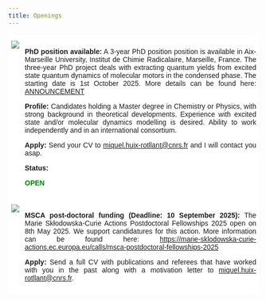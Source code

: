 ```yaml
---
title: Openings
---
```


<html>
<style>
.page-header {
  color: #000;
  text-align: center;
  background-color: $header-bg-color;
  background-image: url("./images/header.png");
  background-repeat: no-repeat;
  background-size: cover;
  margin: 0 auto;

}

  .btn {
    color: #000;
    border-color: #000; 
    background-color: #fff;
  } 

  .btn:hover {
    color: #000;
    text-decoration: none;
    border-color: #000;
    background-color: #7c940ea1;
  }
  .tg  {border-collapse:collapse;border-spacing:0;}
.tg td{border-color:black;border-style:solid;border-width:1px;font-family:Arial, sans-serif;font-size:14px;
  overflow:hidden;padding:10px 5px;word-break:normal;}
.tg th{border-color:black;border-style:solid;border-width:1px;font-family:Arial, sans-serif;font-size:14px;
  font-weight:normal;overflow:hidden;padding:10px 5px;word-break:normal;}
.tg .tg-oe15{background-color:#ffffff;border-color:#ffffff;text-align:left;vertical-align:top}
</style>
<body>
<table class="tg">
<tbody>
<!--   <tr>
   <td class="tg-oe15"><a href="https://amubox.univ-amu.fr/s/ZpKTDPM7X2Fc5ka" target="_blank"><img src="https://huixrotllant.github.io/images/electrophysiology.png"/></a></td>
    <td class="tg-oe15"><p align="justify"><b>PhD funding for 3 years available (Deadline: 20/04/2024):</b> A full PhD funding is available in my group, on the simulation of voltage-dependent fluorescence of rhodopsines (click <a href="https://amubox.univ-amu.fr/s/ZpKTDPM7X2Fc5ka" target="_blank">here</a> for more details). A Master degree is required in the starting date of the PhD (October 2024) so last year Master students that will possess their diploma on September 2024 can apply. The funding is subject to a scientific selection committee. Selections will be held in May/June 2024.</p>
<p align="justify"><b>Apply:</b> Contact <a href="mailto:miquel.huix-rotllant@univ-amu.fr?subject=Application to PhD position">miquel.huix-rotllant@cnrs.fr</a> with a detailed CV and your motivation letter.</p></td>
  </tr> -->
  <tr>
    <td class="tg-oe15"><a href="https://amubox.univ-amu.fr/s/5pqGw2wSWHWPLZy" target="_blank"><img src="https://huixrotllant.github.io/images/41467_2022_33695_MOESM12_ESM.gif"/></a></td>
    <td class="tg-oe15"><p align="justify"><b>PhD position available:</b> A 3-year PhD position position is available in Aix-Marseille University, Institut de Chimie Radicalaire, Marseille, France. The three-year PhD project deals with extracting quantum yields from excited state quantum dynamics of molecular motors in the condensed phase. The starting date is 1st October 2025. More details can be found here: <a href="https://amubox.univ-amu.fr/s/5pqGw2wSWHWPLZy" target="_blank">ANNOUNCEMENT</a></p>

<p align="justify"><b>Profile:</b> Candidates holding a Master degree in Chemistry or Physics, with strong background in theoretical developments. Experience with excited state and/or molecular dynamics modelling is desired. Ability to work independently and in an international consortium.</p>

<p align="justify"><b>Apply:</b> Send your CV to <a href="mailto:miquel.huix-rotllant@univ-amu.fr?subject=Application to PhD position in Marseille (France)">miquel.huix-rotllant@cnrs.fr</a> and I will contact you asap.</p>

<p align="justify"><b>Status:</b> <p style="color: green"><b>OPEN</b></p></p>
</td>
  </tr>
  
  <tr>
    <td class="tg-oe15"><a href="https://marie-sklodowska-curie-actions.ec.europa.eu/calls/msca-postdoctoral-fellowships-2025" target="_blank"><img src="https://marie-sklodowska-curie-actions.ec.europa.eu/themes/contrib/oe_theme/dist/ec/images/logo/positive/logo-ec--en.svg"/></a></td>
    <td class="tg-oe15"><p align="justify"><b>MSCA post-doctoral funding (Deadline: 10 September 2025):</b> The Marie Skłodowska-Curie Actions Postdoctoral Fellowships 2025 open on 8th May 2025. We support candidatures for this action. More information can be found here: <a href="https://marie-sklodowska-curie-actions.ec.europa.eu/calls/msca-postdoctoral-fellowships-2024" target="_blank">https://marie-sklodowska-curie-actions.ec.europa.eu/calls/msca-postdoctoral-fellowships-2025</a></p>
<p align="justify"><b>Apply:</b> Send a full CV with publications and referees that have worked with you in the past along with a motivation letter to <a href="mailto:miquel.huix-rotllant@univ-amu.fr?subject=Application to MSCA post-doctoral fellowship">miquel.huix-rotllant@cnrs.fr</a>.
  </tr>
</tbody>
</table>
  
</body>
</html>
